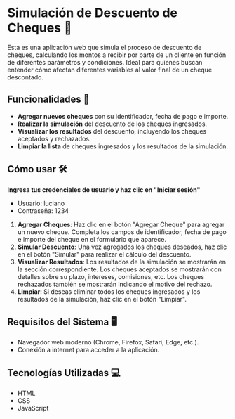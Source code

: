 # Simulación de Descuento de Cheques 💸

Esta es una aplicación web que simula el proceso de descuento de cheques, calculando los montos a recibir por parte de un cliente en función de diferentes parámetros y condiciones. Ideal para quienes buscan entender cómo afectan diferentes variables al valor final de un cheque descontado.

## Funcionalidades 🚀

- **Agregar nuevos cheques** con su identificador, fecha de pago e importe.
- **Realizar la simulación** del descuento de los cheques ingresados.
- **Visualizar los resultados** del descuento, incluyendo los cheques aceptados y rechazados.
- **Limpiar la lista** de cheques ingresados y los resultados de la simulación.

## Cómo usar 🛠
**Ingresa tus credenciales de usuario y haz clic en "Iniciar sesión"**
- Usuario: luciano
- Contraseña: 1234

1. **Agregar Cheques**: Haz clic en el botón "Agregar Cheque" para agregar un nuevo cheque. Completa los campos de identificador, fecha de pago e importe del cheque en el formulario que aparece.
2. **Simular Descuento**: Una vez agregados los cheques deseados, haz clic en el botón "Simular" para realizar el cálculo del descuento.
3. **Visualizar Resultados**: Los resultados de la simulación se mostrarán en la sección correspondiente. Los cheques aceptados se mostrarán con detalles sobre su plazo, intereses, comisiones, etc. Los cheques rechazados también se mostrarán indicando el motivo del rechazo.
4. **Limpiar**: Si deseas eliminar todos los cheques ingresados y los resultados de la simulación, haz clic en el botón "Limpiar".

## Requisitos del Sistema 🖥

- Navegador web moderno (Chrome, Firefox, Safari, Edge, etc.).
- Conexión a internet para acceder a la aplicación.

## Tecnologías Utilizadas 💻

- HTML
- CSS
- JavaScript

